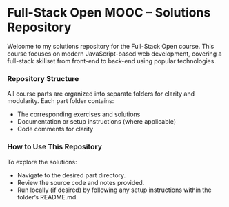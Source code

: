 # Full-Stack Open MOOC – Solutions Repository
Welcome to my solutions repository for the Full-Stack Open course.
This course focuses on modern JavaScript-based web development, covering a full-stack skillset from front-end to back-end using popular technologies.

### Repository Structure
All course parts are organized into separate folders for clarity and modularity. Each part folder contains:

- The corresponding exercises and solutions
- Documentation or setup instructions (where applicable)
- Code comments for clarity

### How to Use This Repository
To explore the solutions:

- Navigate to the desired part directory.
- Review the source code and notes provided.
- Run locally (if desired) by following any setup instructions within the folder’s README.md.

